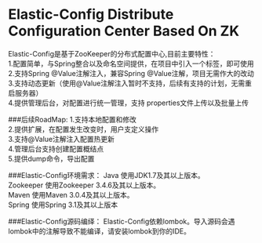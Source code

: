 # Elastic-Config  Distribute Configuration Center Based On ZK

Elastic-Config是基于ZooKeeper的分布式配置中心,目前主要特性：  
1.配置简单，与Spring整合以及命名空间提供，在项目中引入一个标签，即可使用    
2.支持Spring @Value注解注入，兼容Spring @Value注解，项目无需作大的改动   
3.支持动态更新（使用@Value注解注入暂时不支持，后续有支持的计划，无需重启服务器）   
4.提供管理后台，对配置进行统一管理，支持 properties文件上传以及批量上传

###后续RoadMap:
1.支持本地配置和修改  
2.提供扩展，在配置发生改变时，用户支定义操作  
3.支持@Value注解注入配置热更新  
4.管理后台支持创建配置概结点  
5.提供dump命令，导出配置

###Elastic-Config环境需求：
Java
使用JDK1.7及其以上版本。  
Zookeeper
使用Zookeeper 3.4.6及其以上版本。  
Maven
使用Maven 3.0.4及其以上版本。  
Spring
使用Spring 3.1及其以上版本

###Elastic-Config源码编绎：
Elastic-Config依赖lombok。导入源码会遇lombok中的注解导致不能编译，请安装lombok到你的IDE。
